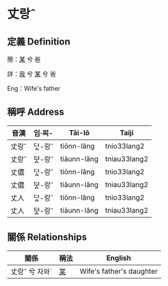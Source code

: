 # 丈랑ˆ
## 定義 Definition
簡：[某](member18.md) 兮 爸

詳：[我](member1.md) 兮 [某](member18.md) 兮 爸

Eng：Wife's father

## 稱呼 Address

音漢 | 임·찌- | Tâi-lô | Taiji
--- | --- | --- | --- 
丈랑ˆ | 뎌ᇫ-랑ˆ | tiōnn-lâng | tnio33lang2 
丈랑ˆ | ᄃᆤᇫ-랑ˆ | tiāunn-lâng | tniau33lang2 
丈儂 | 뎌ᇫ-랑ˆ | tiōnn-lâng | tnio33lang2 
丈儂 | ᄃᆤᇫ-랑ˆ | tiāunn-lâng | tniau33lang2 
丈人 | 뎌ᇫ-랑ˆ | tiōnn-lâng | tnio33lang2 
丈人 | ᄃᆤᇫ-랑ˆ | tiāunn-lâng | tniau33lang2 


## 關係 Relationships

關係 | 稱法 | English
--- | --- | --- 
丈랑ˆ 兮 자와ˊ | [某](member18.md) | Wife's father's daughter
